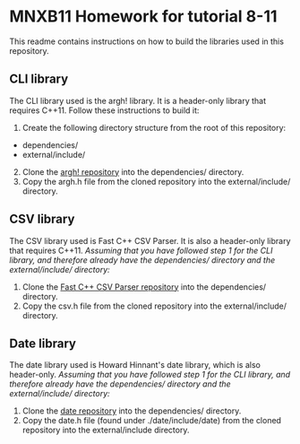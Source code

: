 # MNXB11 Homework for tutorial 8-11
This readme contains instructions on how to build the libraries used in this repository. 

## CLI library
The CLI library used is the argh! library. It is a header-only library that requires C++11. Follow these instructions to build it:
1. Create the following directory structure from the root of this repository:
- dependencies/
- external/include/
2. Clone the [argh! repository](https://github.com/adishavit/argh) into the dependencies/ directory.
3. Copy the argh.h file from the cloned repository into the external/include/ directory.

## CSV library
The CSV library used is Fast C++ CSV Parser. It is also a header-only library that requires C++11. *Assuming that you have followed step 1 for the CLI library, and therefore already have the dependencies/ directory and the external/include/ directory:*
1. Clone the [Fast C++ CSV Parser repository](https://github.com/ben-strasser/fast-cpp-csv-parser) into the dependencies/ directory.
2. Copy the csv.h file from the cloned repository into the external/include/ directory.

## Date library
The date library used is Howard Hinnant's date library, which is also header-only. *Assuming that you have followed step 1 for the CLI library, and therefore already have the dependencies/ directory and the external/include/ directory:*
1. Clone the [date repository](https://github.com/HowardHinnant/date/tree/master) into the dependencies/ directory.
2. Copy the date.h file (found under ./date/include/date) from the cloned repository into the external/include directory.
